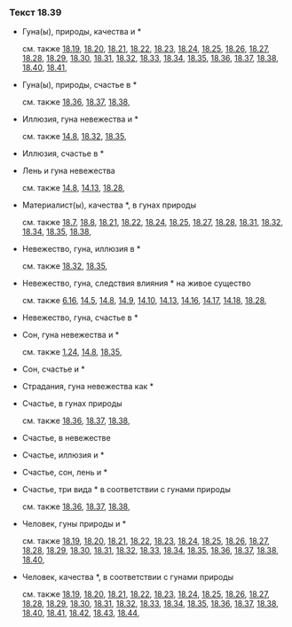 ### Текст 18.39
	
- Гуна(ы), природы, качества и \*

	см. также  [18.19](../18/1819.md),  [18.20](../18/1820.md),  [18.21](../18/1821.md),  [18.22](../18/1822.md),  [18.23](../18/1823.md),  [18.24](../18/1824.md),  [18.25](../18/1825.md),  [18.26](../18/1826.md),  [18.27](../18/1827.md),  [18.28](../18/1828.md),  [18.29](../18/1829.md),  [18.30](../18/1830.md),  [18.31](../18/1831.md),  [18.32](../18/1832.md),  [18.33](../18/1833.md),  [18.34](../18/1834.md),  [18.35](../18/1835.md),  [18.36](../18/1836.md),  [18.37](../18/1837.md),  [18.38](../18/1838.md),  [18.40](../18/1840.md),  [18.41](../18/1841.md), 
	
- Гуна(ы), природы, счастье в \*

	см. также  [18.36](../18/1836.md),  [18.37](../18/1837.md),  [18.38](../18/1838.md), 
	
- Иллюзия, гуна невежества и \*

	см. также  [14.8](../14/1408.md),  [18.32](../18/1832.md),  [18.35](../18/1835.md), 
	
- Иллюзия, счастье в \*

	
- Лень и гуна невежества

	см. также  [14.8](../14/1408.md),  [14.13](../14/1413.md),  [18.28](../18/1828.md), 
	
- Материалист(ы), качества \*, в гунах природы

	см. также  [18.7](../18/1807.md),  [18.8](../18/1808.md),  [18.21](../18/1821.md),  [18.22](../18/1822.md),  [18.24](../18/1824.md),  [18.25](../18/1825.md),  [18.27](../18/1827.md),  [18.28](../18/1828.md),  [18.31](../18/1831.md),  [18.32](../18/1832.md),  [18.34](../18/1834.md),  [18.35](../18/1835.md),  [18.38](../18/1838.md), 
	
- Невежество, гуна, иллюзия в \*

	см. также  [18.32](../18/1832.md),  [18.35](../18/1835.md), 
	
- Невежество, гуна, следствия влияния \* на живое существо

	см. также  [6.16](../06/0616.md),  [14.5](../14/1405.md),  [14.8](../14/1408.md),  [14.9](../14/1409.md),  [14.10](../14/1410.md),  [14.13](../14/1413.md),  [14.16](../14/1416.md),  [14.17](../14/1417.md),  [14.18](../14/1418.md),  [18.28](../18/1828.md), 
	
- Невежество, гуна, счастье в \*

	
- Сон, гуна невежества и \*

	см. также  [1.24](../01/0124.md),  [14.8](../14/1408.md),  [18.35](../18/1835.md), 
	
- Сон, счастье и \*

	
- Страдания, гуна невежества как \*

	
- Счастье, в гунах природы

	см. также  [18.36](../18/1836.md),  [18.37](../18/1837.md),  [18.38](../18/1838.md), 
	
- Счастье, в невежестве

	
- Счастье, иллюзия и \*

	
- Счастье, сон, лень и \*

	
- Счастье, три вида \* в соответствии с гунами природы

	см. также  [18.36](../18/1836.md),  [18.37](../18/1837.md),  [18.38](../18/1838.md), 
	
- Человек, гуны природы и \*

	см. также  [18.19](../18/1819.md),  [18.20](../18/1820.md),  [18.21](../18/1821.md),  [18.22](../18/1822.md),  [18.23](../18/1823.md),  [18.24](../18/1824.md),  [18.25](../18/1825.md),  [18.26](../18/1826.md),  [18.27](../18/1827.md),  [18.28](../18/1828.md),  [18.29](../18/1829.md),  [18.30](../18/1830.md),  [18.31](../18/1831.md),  [18.32](../18/1832.md),  [18.33](../18/1833.md),  [18.34](../18/1834.md),  [18.35](../18/1835.md),  [18.36](../18/1836.md),  [18.37](../18/1837.md),  [18.38](../18/1838.md),  [18.40](../18/1840.md), 
	
- Человек, качества \*, в соответствии с гунами природы

	см. также  [18.19](../18/1819.md),  [18.20](../18/1820.md),  [18.21](../18/1821.md),  [18.22](../18/1822.md),  [18.23](../18/1823.md),  [18.24](../18/1824.md),  [18.25](../18/1825.md),  [18.26](../18/1826.md),  [18.27](../18/1827.md),  [18.28](../18/1828.md),  [18.29](../18/1829.md),  [18.30](../18/1830.md),  [18.31](../18/1831.md),  [18.32](../18/1832.md),  [18.33](../18/1833.md),  [18.34](../18/1834.md),  [18.35](../18/1835.md),  [18.36](../18/1836.md),  [18.37](../18/1837.md),  [18.38](../18/1838.md),  [18.40](../18/1840.md),  [18.41](../18/1841.md),  [18.42](../18/1842.md),  [18.43](../18/1843.md),  [18.44](../18/1844.md), 
